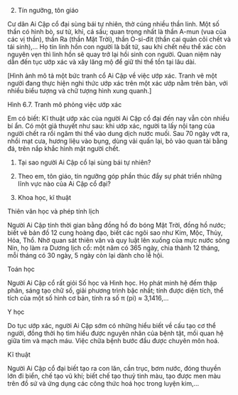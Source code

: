 2. Tín ngưỡng, tôn giáo

Cư dân Ai Cập cổ đại sùng bái tự nhiên, thờ cúng nhiều thần linh. Một số thần có hình bò, sư tử, khỉ, cá sấu; quan trọng nhất là thần A-mun (vua của các vị thần), thần Ra (thần Mặt Trời), thần O-si-đit (thần cai quản cõi chết và tái sinh),... Họ tin linh hồn con người là bất tử, sau khi chết nếu thể xác còn nguyên vẹn thì linh hồn sẽ quay trở lại hồi sinh con người. Quan niệm này dẫn đến tục ướp xác và xây lăng mộ để giữ thi thể tồn tại lâu dài.

[Hình ảnh mô tả một bức tranh cổ Ai Cập về việc ướp xác. Tranh vẽ một người đang thực hiện nghi thức ướp xác trên một xác ướp nằm trên bàn, với nhiều biểu tượng và chữ tượng hình xung quanh.]

Hình 6.7. Tranh mô phỏng việc ướp xác

Em có biết:
Kĩ thuật ướp xác của người Ai Cập cổ đại đến nay vẫn còn nhiều bí ẩn. Có một giả thuyết như sau: khi ướp xác, người ta lấy nội tạng của người chết ra rồi ngâm thi thể vào dung dịch nước muối. Sau 70 ngày vớt ra, nhồi mạt cưa, hương liệu vào bụng, dùng vải quấn lại, bỏ vào quan tài bằng đá, trên nắp khắc hình mặt người chết.

1. Tại sao người Ai Cập cổ lại sùng bái tự nhiên?
2. Theo em, tôn giáo, tín ngưỡng góp phần thúc đẩy sự phát triển những lĩnh vực nào của Ai Cập cổ đại?

3. Khoa học, kĩ thuật

Thiên văn học và phép tính lịch

Người Ai Cập tính thời gian bằng đồng hồ đo bóng Mặt Trời, đồng hồ nước; biết vẽ bản đồ 12 cung hoàng đạo, biết các ngôi sao như Kim, Mộc, Thủy, Hỏa, Thổ. Nhờ quan sát thiên văn và quy luật lên xuống của mực nước sông Nin, họ làm ra Dương lịch cổ: một năm có 365 ngày, chia thành 12 tháng, mỗi tháng có 30 ngày, 5 ngày còn lại dành cho lễ hội.

Toán học

Người Ai Cập cổ rất giỏi Số học và Hình học. Họ phát minh hệ đếm thập phân, sáng tạo chữ số, giải phương trình bậc nhất; tính được diện tích, thể tích của một số hình cơ bản, tính ra số π (pi) ≈ 3,1416,...

Y học

Do tục ướp xác, người Ai Cập sớm có những hiểu biết về cấu tạo cơ thể người, đồng thời họ tìm hiểu được nguyên nhân của bệnh tật, mối quan hệ giữa tim và mạch máu. Việc chữa bệnh bước đầu được chuyên môn hoá.

Kĩ thuật

Người Ai Cập cổ đại biết tạo ra con lăn, cần trục, bơm nước, đóng thuyền lớn đi biển, chế tạo vũ khí; biết chế tạo thuỷ tinh màu, tạo được men màu trên đồ sứ và ứng dụng các công thức hoá học trong luyện kim,...